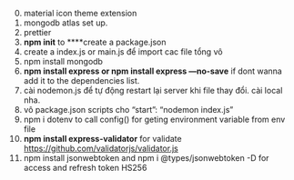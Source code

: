 0. material icon theme extension
0. mongodb atlas set up.
0. prettier
1. **npm init** to ****create a package.json
2. create a index.js or main.js để import cac file tổng vô
3. npm install mongodb
4. **npm install express or npm install express —no-save** if dont wanna add it to the dependencies list.
5. cài nodemon.js để tự động restart lại server khi file thay đổi. cài local nha. 
6. vô package.json scripts cho “start”: “nodemon index.js”
7. npm i dotenv to call config() for geting environment variable from env file
8. **npm install express-validator** for validate https://github.com/validatorjs/validator.js
9. npm install jsonwebtoken and npm i @types/jsonwebtoken -D for access and refresh token HS256


